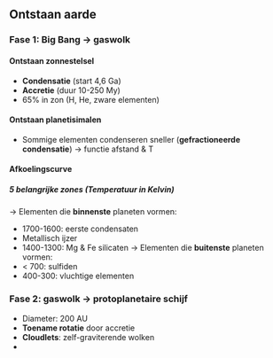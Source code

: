 ## Ontstaan aarde
### Fase 1: Big Bang → gaswolk
#### Ontstaan zonnestelsel
- **Condensatie** (start 4,6 Ga)
- **Accretie** (duur 10-250 My)
- 65% in zon (H, He, zware elementen)
#### Ontstaan planetisimalen
- Sommige elementen condenseren sneller (**gefractioneerde condensatie**)
	→ functie afstand & T
#### Afkoelingscurve
##### 5 belangrijke zones (Temperatuur in Kelvin)
→ Elementen die **binnenste** planeten vormen:
- 1700-1600: eerste condensaten
- Metallisch ijzer
- 1400-1300: Mg & Fe silicaten
→ Elementen die **buitenste** planeten vormen:
- < 700: sulfiden
- 400-300: vluchtige elementen
### Fase 2: gaswolk → protoplanetaire schijf
- Diameter: 200 AU
- **Toename rotatie** door accretie
- **Cloudlets**: zelf-graviterende wolken
- 